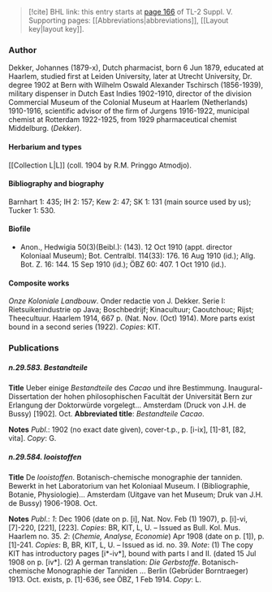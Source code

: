 > [!cite] BHL link: this entry starts at [page 166](https://www.biodiversitylibrary.org/item/103833#page/178/mode/1up) of TL-2 Suppl. V.
> Supporting pages: [[Abbreviations|abbreviations]], [[Layout key|layout key]].

### Author

Dekker, Johannes (1879-x), Dutch pharmacist, born 6 Jun 1879, educated at Haarlem, studied first at Leiden University, later at Utrecht University, Dr. degree 1902 at Bern with Wilhelm Oswald Alexander Tschirsch (1856-1939), military dispenser in Dutch East Indies 1902-1910, director of the division Commercial Museum of the Colonial Museum at Haarlem (Netherlands) 1910-1916, scientific advisor of the firm of Jurgens 1916-1922, municipal chemist at Rotterdam 1922-1925, from 1929 pharmaceutical chemist Middelburg. (*Dekker*).

#### Herbarium and types

[[Collection L|L]] (coll. 1904 by R.M. Pringgo Atmodjo).

#### Bibliography and biography

Barnhart 1: 435; IH 2: 157; Kew 2: 47; SK 1: 131 (main source used by us); Tucker 1: 530.

#### Biofile

- Anon., Hedwigia 50(3)(Beibl.): (143). 12 Oct 1910 (appt. director Koloniaal Museum); Bot. Centralbl. 114(33): 176. 16 Aug 1910 (id.); Allg. Bot. Z. 16: 144. 15 Sep 1910 (id.); ÖBZ 60: 407. 1 Oct 1910 (id.).

#### Composite works

*Onze Koloniale Landbouw*. Onder redactie von J. Dekker. Serie I: Rietsuikerindustrie op Java; Boschbedrijf; Kinacultuur; Caoutchouc; Rijst; Theecultuur. Haarlem 1914, 667 p. (Nat. Nov. (Oct) 1914). More parts exist bound in a second series (1922). *Copies*: KIT.

### Publications

##### n.29.583. Bestandteile

**Title**
Ueber einige *Bestandteile* des *Cacao* und ihre Bestimmung. Inaugural-Dissertation der hohen philosophischen Facultät der Universität Bern zur Erlangung der Doktorwürde vorgelegt... Amsterdam (Druck von J.H. de Bussy) \[1902\]. Oct.
**Abbreviated title**: *Bestandteile Cacao*.

**Notes**
*Publ*.: 1902 (no exact date given), cover-t.p., p. \[i-ix\], \[1\]-81, \[82, vita\]. *Copy*: G.

##### n.29.584. looistoffen

**Title**
De *looistoffen*. Botanisch-chemische monographie der tanniden. Bewerkt in het Laboratorium van het Koloniaal Museum. I (Bibliographie, Botanie, Physiologie)... Amsterdam (Uitgave van het Museum; Druk van J.H. de Bussy) 1906-1908. Oct.

**Notes**
*Publ*.: *1*: Dec 1906 (date on p. \[i\], Nat. Nov. Feb (1) 1907), p. \[i\]-vi, \[7\]-220, \[221\], \[223\].
*Copies*: BR, KIT, L, U. – Issued as Bull. Kol. Mus. Haarlem no. 35.
*2*: (*Chemie, Analyse, Economie*) Apr 1908 (date on p. \[1\]), p. \[1\]-241. *Copies*: B, BR, KIT, L, U. – Issued as id. no. 39.
*Note*: (1) The copy KIT has introductory pages \[i\*-iv\*\], bound with parts I and II. (dated 15 Jul 1908 on p. \[iv\*\].
(2) A german translation: *Die Gerbstoffe*. Botanisch-chemische Monographie der Tanniden ... Berlin (Gebrüder Borntraeger) 1913. Oct. exists, p. \[1\]-636, see ÖBZ, 1 Feb 1914. *Copy*: L.

